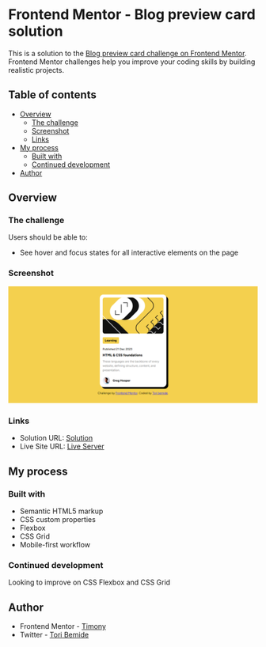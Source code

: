 # Frontend Mentor - Blog preview card solution

This is a solution to the [Blog preview card challenge on Frontend Mentor](https://www.frontendmentor.io/challenges/blog-preview-card-ckPaj01IcS). Frontend Mentor challenges help you improve your coding skills by building realistic projects. 

## Table of contents

- [Overview](#overview)
  - [The challenge](#the-challenge)
  - [Screenshot](#screenshot)
  - [Links](#links)
- [My process](#my-process)
  - [Built with](#built-with)
  - [Continued development](#continued-development)
- [Author](#author)


## Overview

### The challenge

Users should be able to:

- See hover and focus states for all interactive elements on the page

### Screenshot

![](./assets/images/Screenshot.png)


### Links

- Solution URL: [Solution](https://github.com/Tori-Bemide/Blog-preview-card/blob/main/index.html)
- Live Site URL: [Live Server](https://tori-bemide.github.io/Blog-preview-card/)

## My process

### Built with

- Semantic HTML5 markup
- CSS custom properties
- Flexbox
- CSS Grid
- Mobile-first workflow

### Continued development

Looking to improve on CSS Flexbox and CSS Grid



## Author

- Frontend Mentor - [Timony](https://www.frontendmentor.io/profile/Tori-Bemide)
- Twitter - [Tori Bemide](https://x.com/home)

